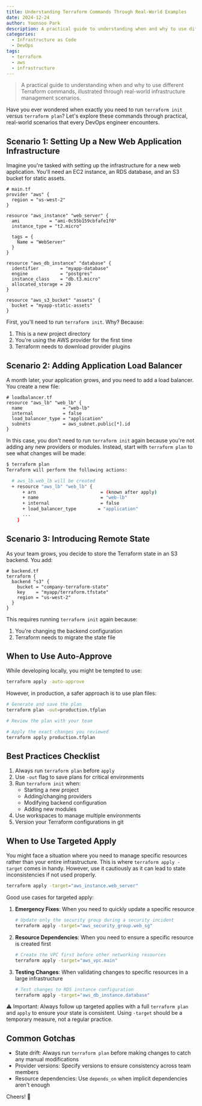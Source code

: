 ```yaml
---
title: Understanding Terraform Commands Through Real-World Examples
date: 2024-12-24
author: Yoonsoo Park
description: A practical guide to understanding when and why to use different Terraform commands, illustrated through real-world infrastructure management scenarios.
categories:
  - Infrastructure as Code
  - DevOps
tags:
  - terraform
  - aws
  - infrastructure
---
```


> A practical guide to understanding when and why to use different Terraform commands, illustrated through real-world infrastructure management scenarios.

Have you ever wondered when exactly you need to run `terraform init` versus `terraform plan`? Let's explore these commands through practical, real-world scenarios that every DevOps engineer encounters.

## Scenario 1: Setting Up a New Web Application Infrastructure

Imagine you're tasked with setting up the infrastructure for a new web application. You'll need an EC2 instance, an RDS database, and an S3 bucket for static assets.

```hcl
# main.tf
provider "aws" {
  region = "us-west-2"
}

resource "aws_instance" "web_server" {
  ami           = "ami-0c55b159cbfafe1f0"
  instance_type = "t2.micro"

  tags = {
    Name = "WebServer"
  }
}

resource "aws_db_instance" "database" {
  identifier        = "myapp-database"
  engine            = "postgres"
  instance_class    = "db.t3.micro"
  allocated_storage = 20
}

resource "aws_s3_bucket" "assets" {
  bucket = "myapp-static-assets"
}
```

First, you'll need to run `terraform init`. Why? Because:

1. This is a new project directory
2. You're using the AWS provider for the first time
3. Terraform needs to download provider plugins

## Scenario 2: Adding Application Load Balancer

A month later, your application grows, and you need to add a load balancer. You create a new file:

```hcl
# loadbalancer.tf
resource "aws_lb" "web_lb" {
  name               = "web-lb"
  internal           = false
  load_balancer_type = "application"
  subnets            = aws_subnet.public[*].id
}
```

In this case, you don't need to run `terraform init` again because you're not adding any new providers or modules. Instead, start with `terraform plan` to see what changes will be made:

```bash
$ terraform plan
Terraform will perform the following actions:

  # aws_lb.web_lb will be created
  + resource "aws_lb" "web_lb" {
      + arn                        = (known after apply)
      + name                       = "web-lb"
      + internal                   = false
      + load_balancer_type        = "application"
      ...
    }
```

## Scenario 3: Introducing Remote State

As your team grows, you decide to store the Terraform state in an S3 backend. You add:

```hcl
# backend.tf
terraform {
  backend "s3" {
    bucket = "company-terraform-state"
    key    = "myapp/terraform.tfstate"
    region = "us-west-2"
  }
}
```

This requires running `terraform init` again because:

1. You're changing the backend configuration
2. Terraform needs to migrate the state file

## When to Use Auto-Approve

While developing locally, you might be tempted to use:

```bash
terraform apply -auto-approve
```

However, in production, a safer approach is to use plan files:

```bash
# Generate and save the plan
terraform plan -out=production.tfplan

# Review the plan with your team

# Apply the exact changes you reviewed
terraform apply production.tfplan
```

## Best Practices Checklist

1. Always run `terraform plan` before `apply`
2. Use `-out` flag to save plans for critical environments
3. Run `terraform init` when:
   - Starting a new project
   - Adding/changing providers
   - Modifying backend configuration
   - Adding new modules
4. Use workspaces to manage multiple environments
5. Version your Terraform configurations in git

## When to Use Targeted Apply

You might face a situation where you need to manage specific resources rather than your entire infrastructure. This is where `terraform apply -target` comes in handy. However, use it cautiously as it can lead to state inconsistencies if not used properly.

```bash
terraform apply -target="aws_instance.web_server"
```

Good use cases for targeted apply:

1. **Emergency Fixes**: When you need to quickly update a specific resource

   ```bash
   # Update only the security group during a security incident
   terraform apply -target="aws_security_group.web_sg"
   ```

2. **Resource Dependencies**: When you need to ensure a specific resource is created first

   ```bash
   # Create the VPC first before other networking resources
   terraform apply -target="aws_vpc.main"
   ```

3. **Testing Changes**: When validating changes to specific resources in a large infrastructure
   ```bash
   # Test changes to RDS instance configuration
   terraform apply -target="aws_db_instance.database"
   ```

⚠️ Important: Always follow up targeted applies with a full `terraform plan` and `apply` to ensure your state is consistent. Using `-target` should be a temporary measure, not a regular practice.

## Common Gotchas

- State drift: Always run `terraform plan` before making changes to catch any manual modifications
- Provider versions: Specify versions to ensure consistency across team members
- Resource dependencies: Use `depends_on` when implicit dependencies aren't enough

Cheers! 🍺
